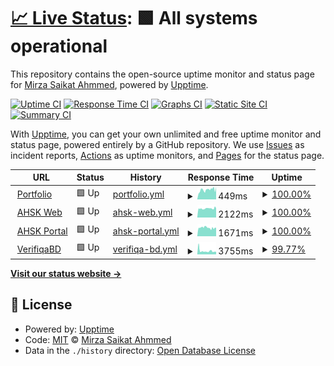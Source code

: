# [📈 Live Status](https://mirzasaikatahmmed.github.io/uptimeMonitor): <!--live status--> **🟩 All systems operational**

This repository contains the open-source uptime monitor and status page for [Mirza Saikat Ahmmed](https://mirzasaikatahmmed.info/), powered by [Upptime](https://github.com/upptime/upptime).

[![Uptime CI](https://github.com/mirzasaikatahmmed/uptimeMonitor/workflows/Uptime%20CI/badge.svg)](https://github.com/mirzasaikatahmmed/uptimeMonitor/actions?query=workflow%3A%22Uptime+CI%22)
[![Response Time CI](https://github.com/mirzasaikatahmmed/uptimeMonitor/workflows/Response%20Time%20CI/badge.svg)](https://github.com/mirzasaikatahmmed/uptimeMonitor/actions?query=workflow%3A%22Response+Time+CI%22)
[![Graphs CI](https://github.com/mirzasaikatahmmed/uptimeMonitor/workflows/Graphs%20CI/badge.svg)](https://github.com/mirzasaikatahmmed/uptimeMonitor/actions?query=workflow%3A%22Graphs+CI%22)
[![Static Site CI](https://github.com/mirzasaikatahmmed/uptimeMonitor/workflows/Static%20Site%20CI/badge.svg)](https://github.com/mirzasaikatahmmed/uptimeMonitor/actions?query=workflow%3A%22Static+Site+CI%22)
[![Summary CI](https://github.com/mirzasaikatahmmed/uptimeMonitor/workflows/Summary%20CI/badge.svg)](https://github.com/mirzasaikatahmmed/uptimeMonitor/actions?query=workflow%3A%22Summary+CI%22)

With [Upptime](https://upptime.js.org), you can get your own unlimited and free uptime monitor and status page, powered entirely by a GitHub repository. We use [Issues](https://github.com/mirzasaikatahmmed/uptimeMonitor/issues) as incident reports, [Actions](https://github.com/mirzasaikatahmmed/uptimeMonitor/actions) as uptime monitors, and [Pages](https://mirzasaikatahmmed.github.io/uptimeMonitor) for the status page.

<!--start: status pages-->
<!-- This summary is generated by Upptime (https://github.com/upptime/upptime) -->
<!-- Do not edit this manually, your changes will be overwritten -->
<!-- prettier-ignore -->
| URL | Status | History | Response Time | Uptime |
| --- | ------ | ------- | ------------- | ------ |
| <img alt="" src="https://icons.duckduckgo.com/ip3/mirzasaikatahmmed.info.ico" height="13"> [Portfolio](https://mirzasaikatahmmed.info) | 🟩 Up | [portfolio.yml](https://github.com/mirzasaikatahmmed/uptimeMonitor/commits/HEAD/history/portfolio.yml) | <details><summary><img alt="Response time graph" src="./graphs/portfolio/response-time-week.png" height="20"> 449ms</summary><br><a href="https://mirzasaikatahmmed.github.io/uptimeMonitor/history/portfolio"><img alt="Response time 449" src="https://img.shields.io/endpoint?url=https%3A%2F%2Fraw.githubusercontent.com%2Fmirzasaikatahmmed%2FuptimeMonitor%2FHEAD%2Fapi%2Fportfolio%2Fresponse-time.json"></a><br><a href="https://mirzasaikatahmmed.github.io/uptimeMonitor/history/portfolio"><img alt="24-hour response time 574" src="https://img.shields.io/endpoint?url=https%3A%2F%2Fraw.githubusercontent.com%2Fmirzasaikatahmmed%2FuptimeMonitor%2FHEAD%2Fapi%2Fportfolio%2Fresponse-time-day.json"></a><br><a href="https://mirzasaikatahmmed.github.io/uptimeMonitor/history/portfolio"><img alt="7-day response time 449" src="https://img.shields.io/endpoint?url=https%3A%2F%2Fraw.githubusercontent.com%2Fmirzasaikatahmmed%2FuptimeMonitor%2FHEAD%2Fapi%2Fportfolio%2Fresponse-time-week.json"></a><br><a href="https://mirzasaikatahmmed.github.io/uptimeMonitor/history/portfolio"><img alt="30-day response time 449" src="https://img.shields.io/endpoint?url=https%3A%2F%2Fraw.githubusercontent.com%2Fmirzasaikatahmmed%2FuptimeMonitor%2FHEAD%2Fapi%2Fportfolio%2Fresponse-time-month.json"></a><br><a href="https://mirzasaikatahmmed.github.io/uptimeMonitor/history/portfolio"><img alt="1-year response time 449" src="https://img.shields.io/endpoint?url=https%3A%2F%2Fraw.githubusercontent.com%2Fmirzasaikatahmmed%2FuptimeMonitor%2FHEAD%2Fapi%2Fportfolio%2Fresponse-time-year.json"></a></details> | <details><summary><a href="https://mirzasaikatahmmed.github.io/uptimeMonitor/history/portfolio">100.00%</a></summary><a href="https://mirzasaikatahmmed.github.io/uptimeMonitor/history/portfolio"><img alt="All-time uptime 100.00%" src="https://img.shields.io/endpoint?url=https%3A%2F%2Fraw.githubusercontent.com%2Fmirzasaikatahmmed%2FuptimeMonitor%2FHEAD%2Fapi%2Fportfolio%2Fuptime.json"></a><br><a href="https://mirzasaikatahmmed.github.io/uptimeMonitor/history/portfolio"><img alt="24-hour uptime 100.00%" src="https://img.shields.io/endpoint?url=https%3A%2F%2Fraw.githubusercontent.com%2Fmirzasaikatahmmed%2FuptimeMonitor%2FHEAD%2Fapi%2Fportfolio%2Fuptime-day.json"></a><br><a href="https://mirzasaikatahmmed.github.io/uptimeMonitor/history/portfolio"><img alt="7-day uptime 100.00%" src="https://img.shields.io/endpoint?url=https%3A%2F%2Fraw.githubusercontent.com%2Fmirzasaikatahmmed%2FuptimeMonitor%2FHEAD%2Fapi%2Fportfolio%2Fuptime-week.json"></a><br><a href="https://mirzasaikatahmmed.github.io/uptimeMonitor/history/portfolio"><img alt="30-day uptime 100.00%" src="https://img.shields.io/endpoint?url=https%3A%2F%2Fraw.githubusercontent.com%2Fmirzasaikatahmmed%2FuptimeMonitor%2FHEAD%2Fapi%2Fportfolio%2Fuptime-month.json"></a><br><a href="https://mirzasaikatahmmed.github.io/uptimeMonitor/history/portfolio"><img alt="1-year uptime 100.00%" src="https://img.shields.io/endpoint?url=https%3A%2F%2Fraw.githubusercontent.com%2Fmirzasaikatahmmed%2FuptimeMonitor%2FHEAD%2Fapi%2Fportfolio%2Fuptime-year.json"></a></details>
| <img alt="" src="https://icons.duckduckgo.com/ip3/ahskbera.edu.bd.ico" height="13"> [AHSK Web](https://ahskbera.edu.bd) | 🟩 Up | [ahsk-web.yml](https://github.com/mirzasaikatahmmed/uptimeMonitor/commits/HEAD/history/ahsk-web.yml) | <details><summary><img alt="Response time graph" src="./graphs/ahsk-web/response-time-week.png" height="20"> 2122ms</summary><br><a href="https://mirzasaikatahmmed.github.io/uptimeMonitor/history/ahsk-web"><img alt="Response time 2122" src="https://img.shields.io/endpoint?url=https%3A%2F%2Fraw.githubusercontent.com%2Fmirzasaikatahmmed%2FuptimeMonitor%2FHEAD%2Fapi%2Fahsk-web%2Fresponse-time.json"></a><br><a href="https://mirzasaikatahmmed.github.io/uptimeMonitor/history/ahsk-web"><img alt="24-hour response time 2163" src="https://img.shields.io/endpoint?url=https%3A%2F%2Fraw.githubusercontent.com%2Fmirzasaikatahmmed%2FuptimeMonitor%2FHEAD%2Fapi%2Fahsk-web%2Fresponse-time-day.json"></a><br><a href="https://mirzasaikatahmmed.github.io/uptimeMonitor/history/ahsk-web"><img alt="7-day response time 2122" src="https://img.shields.io/endpoint?url=https%3A%2F%2Fraw.githubusercontent.com%2Fmirzasaikatahmmed%2FuptimeMonitor%2FHEAD%2Fapi%2Fahsk-web%2Fresponse-time-week.json"></a><br><a href="https://mirzasaikatahmmed.github.io/uptimeMonitor/history/ahsk-web"><img alt="30-day response time 2122" src="https://img.shields.io/endpoint?url=https%3A%2F%2Fraw.githubusercontent.com%2Fmirzasaikatahmmed%2FuptimeMonitor%2FHEAD%2Fapi%2Fahsk-web%2Fresponse-time-month.json"></a><br><a href="https://mirzasaikatahmmed.github.io/uptimeMonitor/history/ahsk-web"><img alt="1-year response time 2122" src="https://img.shields.io/endpoint?url=https%3A%2F%2Fraw.githubusercontent.com%2Fmirzasaikatahmmed%2FuptimeMonitor%2FHEAD%2Fapi%2Fahsk-web%2Fresponse-time-year.json"></a></details> | <details><summary><a href="https://mirzasaikatahmmed.github.io/uptimeMonitor/history/ahsk-web">100.00%</a></summary><a href="https://mirzasaikatahmmed.github.io/uptimeMonitor/history/ahsk-web"><img alt="All-time uptime 100.00%" src="https://img.shields.io/endpoint?url=https%3A%2F%2Fraw.githubusercontent.com%2Fmirzasaikatahmmed%2FuptimeMonitor%2FHEAD%2Fapi%2Fahsk-web%2Fuptime.json"></a><br><a href="https://mirzasaikatahmmed.github.io/uptimeMonitor/history/ahsk-web"><img alt="24-hour uptime 100.00%" src="https://img.shields.io/endpoint?url=https%3A%2F%2Fraw.githubusercontent.com%2Fmirzasaikatahmmed%2FuptimeMonitor%2FHEAD%2Fapi%2Fahsk-web%2Fuptime-day.json"></a><br><a href="https://mirzasaikatahmmed.github.io/uptimeMonitor/history/ahsk-web"><img alt="7-day uptime 100.00%" src="https://img.shields.io/endpoint?url=https%3A%2F%2Fraw.githubusercontent.com%2Fmirzasaikatahmmed%2FuptimeMonitor%2FHEAD%2Fapi%2Fahsk-web%2Fuptime-week.json"></a><br><a href="https://mirzasaikatahmmed.github.io/uptimeMonitor/history/ahsk-web"><img alt="30-day uptime 100.00%" src="https://img.shields.io/endpoint?url=https%3A%2F%2Fraw.githubusercontent.com%2Fmirzasaikatahmmed%2FuptimeMonitor%2FHEAD%2Fapi%2Fahsk-web%2Fuptime-month.json"></a><br><a href="https://mirzasaikatahmmed.github.io/uptimeMonitor/history/ahsk-web"><img alt="1-year uptime 100.00%" src="https://img.shields.io/endpoint?url=https%3A%2F%2Fraw.githubusercontent.com%2Fmirzasaikatahmmed%2FuptimeMonitor%2FHEAD%2Fapi%2Fahsk-web%2Fuptime-year.json"></a></details>
| <img alt="" src="https://icons.duckduckgo.com/ip3/portal.ahskbera.edu.bd.ico" height="13"> [AHSK Portal](https://portal.ahskbera.edu.bd) | 🟩 Up | [ahsk-portal.yml](https://github.com/mirzasaikatahmmed/uptimeMonitor/commits/HEAD/history/ahsk-portal.yml) | <details><summary><img alt="Response time graph" src="./graphs/ahsk-portal/response-time-week.png" height="20"> 1671ms</summary><br><a href="https://mirzasaikatahmmed.github.io/uptimeMonitor/history/ahsk-portal"><img alt="Response time 1671" src="https://img.shields.io/endpoint?url=https%3A%2F%2Fraw.githubusercontent.com%2Fmirzasaikatahmmed%2FuptimeMonitor%2FHEAD%2Fapi%2Fahsk-portal%2Fresponse-time.json"></a><br><a href="https://mirzasaikatahmmed.github.io/uptimeMonitor/history/ahsk-portal"><img alt="24-hour response time 1670" src="https://img.shields.io/endpoint?url=https%3A%2F%2Fraw.githubusercontent.com%2Fmirzasaikatahmmed%2FuptimeMonitor%2FHEAD%2Fapi%2Fahsk-portal%2Fresponse-time-day.json"></a><br><a href="https://mirzasaikatahmmed.github.io/uptimeMonitor/history/ahsk-portal"><img alt="7-day response time 1671" src="https://img.shields.io/endpoint?url=https%3A%2F%2Fraw.githubusercontent.com%2Fmirzasaikatahmmed%2FuptimeMonitor%2FHEAD%2Fapi%2Fahsk-portal%2Fresponse-time-week.json"></a><br><a href="https://mirzasaikatahmmed.github.io/uptimeMonitor/history/ahsk-portal"><img alt="30-day response time 1671" src="https://img.shields.io/endpoint?url=https%3A%2F%2Fraw.githubusercontent.com%2Fmirzasaikatahmmed%2FuptimeMonitor%2FHEAD%2Fapi%2Fahsk-portal%2Fresponse-time-month.json"></a><br><a href="https://mirzasaikatahmmed.github.io/uptimeMonitor/history/ahsk-portal"><img alt="1-year response time 1671" src="https://img.shields.io/endpoint?url=https%3A%2F%2Fraw.githubusercontent.com%2Fmirzasaikatahmmed%2FuptimeMonitor%2FHEAD%2Fapi%2Fahsk-portal%2Fresponse-time-year.json"></a></details> | <details><summary><a href="https://mirzasaikatahmmed.github.io/uptimeMonitor/history/ahsk-portal">100.00%</a></summary><a href="https://mirzasaikatahmmed.github.io/uptimeMonitor/history/ahsk-portal"><img alt="All-time uptime 100.00%" src="https://img.shields.io/endpoint?url=https%3A%2F%2Fraw.githubusercontent.com%2Fmirzasaikatahmmed%2FuptimeMonitor%2FHEAD%2Fapi%2Fahsk-portal%2Fuptime.json"></a><br><a href="https://mirzasaikatahmmed.github.io/uptimeMonitor/history/ahsk-portal"><img alt="24-hour uptime 100.00%" src="https://img.shields.io/endpoint?url=https%3A%2F%2Fraw.githubusercontent.com%2Fmirzasaikatahmmed%2FuptimeMonitor%2FHEAD%2Fapi%2Fahsk-portal%2Fuptime-day.json"></a><br><a href="https://mirzasaikatahmmed.github.io/uptimeMonitor/history/ahsk-portal"><img alt="7-day uptime 100.00%" src="https://img.shields.io/endpoint?url=https%3A%2F%2Fraw.githubusercontent.com%2Fmirzasaikatahmmed%2FuptimeMonitor%2FHEAD%2Fapi%2Fahsk-portal%2Fuptime-week.json"></a><br><a href="https://mirzasaikatahmmed.github.io/uptimeMonitor/history/ahsk-portal"><img alt="30-day uptime 100.00%" src="https://img.shields.io/endpoint?url=https%3A%2F%2Fraw.githubusercontent.com%2Fmirzasaikatahmmed%2FuptimeMonitor%2FHEAD%2Fapi%2Fahsk-portal%2Fuptime-month.json"></a><br><a href="https://mirzasaikatahmmed.github.io/uptimeMonitor/history/ahsk-portal"><img alt="1-year uptime 100.00%" src="https://img.shields.io/endpoint?url=https%3A%2F%2Fraw.githubusercontent.com%2Fmirzasaikatahmmed%2FuptimeMonitor%2FHEAD%2Fapi%2Fahsk-portal%2Fuptime-year.json"></a></details>
| <img alt="" src="https://icons.duckduckgo.com/ip3/verifiqabd.com.ico" height="13"> [VerifiqaBD](https://verifiqabd.com) | 🟩 Up | [verifiqa-bd.yml](https://github.com/mirzasaikatahmmed/uptimeMonitor/commits/HEAD/history/verifiqa-bd.yml) | <details><summary><img alt="Response time graph" src="./graphs/verifiqa-bd/response-time-week.png" height="20"> 3755ms</summary><br><a href="https://mirzasaikatahmmed.github.io/uptimeMonitor/history/verifiqa-bd"><img alt="Response time 3755" src="https://img.shields.io/endpoint?url=https%3A%2F%2Fraw.githubusercontent.com%2Fmirzasaikatahmmed%2FuptimeMonitor%2FHEAD%2Fapi%2Fverifiqa-bd%2Fresponse-time.json"></a><br><a href="https://mirzasaikatahmmed.github.io/uptimeMonitor/history/verifiqa-bd"><img alt="24-hour response time 6675" src="https://img.shields.io/endpoint?url=https%3A%2F%2Fraw.githubusercontent.com%2Fmirzasaikatahmmed%2FuptimeMonitor%2FHEAD%2Fapi%2Fverifiqa-bd%2Fresponse-time-day.json"></a><br><a href="https://mirzasaikatahmmed.github.io/uptimeMonitor/history/verifiqa-bd"><img alt="7-day response time 3755" src="https://img.shields.io/endpoint?url=https%3A%2F%2Fraw.githubusercontent.com%2Fmirzasaikatahmmed%2FuptimeMonitor%2FHEAD%2Fapi%2Fverifiqa-bd%2Fresponse-time-week.json"></a><br><a href="https://mirzasaikatahmmed.github.io/uptimeMonitor/history/verifiqa-bd"><img alt="30-day response time 3755" src="https://img.shields.io/endpoint?url=https%3A%2F%2Fraw.githubusercontent.com%2Fmirzasaikatahmmed%2FuptimeMonitor%2FHEAD%2Fapi%2Fverifiqa-bd%2Fresponse-time-month.json"></a><br><a href="https://mirzasaikatahmmed.github.io/uptimeMonitor/history/verifiqa-bd"><img alt="1-year response time 3755" src="https://img.shields.io/endpoint?url=https%3A%2F%2Fraw.githubusercontent.com%2Fmirzasaikatahmmed%2FuptimeMonitor%2FHEAD%2Fapi%2Fverifiqa-bd%2Fresponse-time-year.json"></a></details> | <details><summary><a href="https://mirzasaikatahmmed.github.io/uptimeMonitor/history/verifiqa-bd">99.77%</a></summary><a href="https://mirzasaikatahmmed.github.io/uptimeMonitor/history/verifiqa-bd"><img alt="All-time uptime 99.77%" src="https://img.shields.io/endpoint?url=https%3A%2F%2Fraw.githubusercontent.com%2Fmirzasaikatahmmed%2FuptimeMonitor%2FHEAD%2Fapi%2Fverifiqa-bd%2Fuptime.json"></a><br><a href="https://mirzasaikatahmmed.github.io/uptimeMonitor/history/verifiqa-bd"><img alt="24-hour uptime 98.67%" src="https://img.shields.io/endpoint?url=https%3A%2F%2Fraw.githubusercontent.com%2Fmirzasaikatahmmed%2FuptimeMonitor%2FHEAD%2Fapi%2Fverifiqa-bd%2Fuptime-day.json"></a><br><a href="https://mirzasaikatahmmed.github.io/uptimeMonitor/history/verifiqa-bd"><img alt="7-day uptime 99.77%" src="https://img.shields.io/endpoint?url=https%3A%2F%2Fraw.githubusercontent.com%2Fmirzasaikatahmmed%2FuptimeMonitor%2FHEAD%2Fapi%2Fverifiqa-bd%2Fuptime-week.json"></a><br><a href="https://mirzasaikatahmmed.github.io/uptimeMonitor/history/verifiqa-bd"><img alt="30-day uptime 99.77%" src="https://img.shields.io/endpoint?url=https%3A%2F%2Fraw.githubusercontent.com%2Fmirzasaikatahmmed%2FuptimeMonitor%2FHEAD%2Fapi%2Fverifiqa-bd%2Fuptime-month.json"></a><br><a href="https://mirzasaikatahmmed.github.io/uptimeMonitor/history/verifiqa-bd"><img alt="1-year uptime 99.77%" src="https://img.shields.io/endpoint?url=https%3A%2F%2Fraw.githubusercontent.com%2Fmirzasaikatahmmed%2FuptimeMonitor%2FHEAD%2Fapi%2Fverifiqa-bd%2Fuptime-year.json"></a></details>

<!--end: status pages-->

[**Visit our status website →**](https://mirzasaikatahmmed.github.io/uptimeMonitor)

## 📄 License

- Powered by: [Upptime](https://github.com/upptime/upptime)
- Code: [MIT](./LICENSE) © [Mirza Saikat Ahmmed](https://mirzasaikatahmmed.info/)
- Data in the `./history` directory: [Open Database License](https://opendatacommons.org/licenses/odbl/1-0/)
